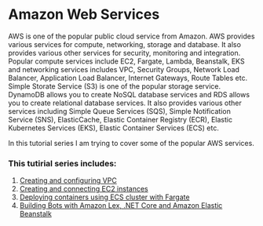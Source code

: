 
# Amazon Web Services
AWS is one of the popular public cloud service from Amazon. AWS provides various services for compute, networking, storage and database. It also provides various other services for security, monitoring and integration. Popular compute services include EC2, Fargate, Lambda, Beanstalk, EKS  and networking services includes VPC, Security Groups, Network Load Balancer, Application Load Balancer, Internet Gateways, Route Tables etc. Simple Storate Service (S3) is one of the popular storage service. DynamoDB allows you to create NoSQL database services and RDS allows you to create relational database services. It also provides various other services including Simple Queue Services (SQS), Simple Notification Service (SNS), ElasticCache, Elastic Container Registry (ECR), Elastic Kubernetes Services (EKS), Elastic Container Services (ECS) etc.

In this tutorial series I am trying to cover some of the popular AWS services.

### This tutirial series includes:
1) [Creating and configuring VPC](aws-vpc.md)
2) [Creating and connecting EC2 instances](aws-ec2.md)
3) [Deploying containers using ECS cluster with Fargate](aws-ecs-fargate.md)
4) [Building Bots with Amazon Lex, .NET Core and Amazon Elastic Beanstalk](aws-lex.md)